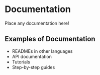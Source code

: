 # Documentation
Place any documentation here!

## Examples of Documentation
- READMEs in other languages
- API documentation
- Tutorials
- Step-by-step guides